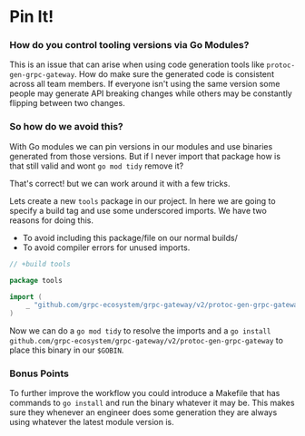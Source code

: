 # Pin It!

### How do you control tooling versions via Go Modules?
This is an issue that can arise when using code generation tools like `protoc-gen-grpc-gateway`.
How do make sure the generated code is consistent across all team members. If everyone isn't using the same version some people may generate API breaking changes while others may be constantly flipping between two changes.

### So how do we avoid this?
With Go modules we can pin versions in our modules and use binaries generated from those versions. But if I never import that package how is that still valid and wont `go mod tidy` remove it?

That's correct! but we can work around it with a few tricks.

Lets create a new `tools` package in our project. In here we are going to specify a build tag and use some underscored imports. We have two reasons for doing this.
- To avoid including this package/file on our normal builds/
- To avoid compiler errors for unused imports.

```go
// +build tools

package tools

import (
    _ "github.com/grpc-ecosystem/grpc-gateway/v2/protoc-gen-grpc-gateway"
)
```

Now we can do a `go mod tidy` to resolve the imports and a `go install github.com/grpc-ecosystem/grpc-gateway/v2/protoc-gen-grpc-gateway` to place this binary in our `$GOBIN`.

### Bonus Points
To further improve the workflow you could introduce a Makefile that has commands to `go install` and run the binary whatever it may be.
This makes sure they whenever an engineer does some generation they are always using whatever the latest module version is.
